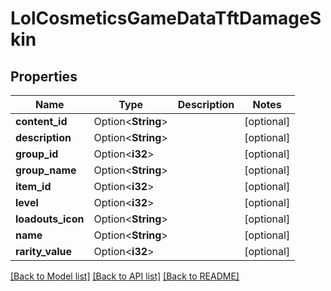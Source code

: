 # LolCosmeticsGameDataTftDamageSkin

## Properties

Name | Type | Description | Notes
------------ | ------------- | ------------- | -------------
**content_id** | Option<**String**> |  | [optional]
**description** | Option<**String**> |  | [optional]
**group_id** | Option<**i32**> |  | [optional]
**group_name** | Option<**String**> |  | [optional]
**item_id** | Option<**i32**> |  | [optional]
**level** | Option<**i32**> |  | [optional]
**loadouts_icon** | Option<**String**> |  | [optional]
**name** | Option<**String**> |  | [optional]
**rarity_value** | Option<**i32**> |  | [optional]

[[Back to Model list]](../README.md#documentation-for-models) [[Back to API list]](../README.md#documentation-for-api-endpoints) [[Back to README]](../README.md)


